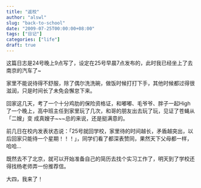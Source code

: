 ```yaml
---
title: "返校"
author: "alswl"
slug: "back-to-school"
date: "2009-07-25T00:00:00+08:00"
tags: ["日记"]
categories: ["life"]
draft: true
---
```


这篇日志是24号晚上9点写了，设定在25号早晨7点发布的，此时我已经坐上了去南京的汽车了~

家里不能说待得不舒服，除了偶尔洗洗碗，做饭时候打打下手，其他时候都过得很滋润，只是时间长了未免会懈怠下来。

回家这几天，考了一个十分鸡肋的保险资格证，和嘟嘟、毛爷爷、胖子一起High了一个晚上，高中班主任到家里玩了几次，和哥的朋友出去玩了玩，见证了苍蝇从「二嫂」变
成真嫂子~~~总的来说，还是挺满意的。

前几日在校内发表状态说：「25号就回学校，家里待的时间越长，矛盾越突出，以后回家只能待一个星期！！！」，同学们看了都深表赞同，果然天下父母都一样，哈哈…

既然去不了北京，就可以开始准备自己的简历去找个实习工作了，明天到了学校还得找杨老师弄一份推荐信。

大四，我来了！

